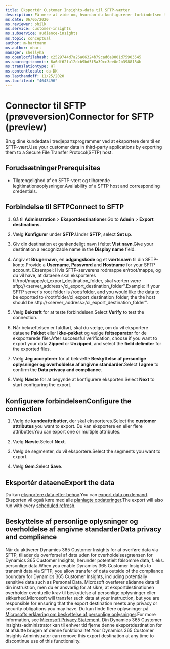 ```yaml
---
title: Eksportér Customer Insights-data til SFTP-værter
description: Få mere at vide om, hvordan du konfigurerer forbindelsen til en SFTP-vært.
ms.date: 06/05/2020
ms.reviewer: philk
ms.service: customer-insights
ms.subservice: audience-insights
ms.topic: conceptual
author: m-hartmann
ms.author: mhart
manager: shellyha
ms.openlocfilehash: c2529744d7a26a06324b79cad6a8001d75903545
ms.sourcegitcommit: 6a6df62fa12dcb9bd5f5a39cc3ee0e2b3988184b
ms.translationtype: HT
ms.contentlocale: da-DK
ms.lasthandoff: 11/25/2020
ms.locfileid: "4643496"
---
```

# <a name="connector-for-sftp-preview"></a><span data-ttu-id="8c511-103">Connector til SFTP (prøveversion)</span><span class="sxs-lookup"><span data-stu-id="8c511-103">Connector for SFTP (preview)</span></span>

<span data-ttu-id="8c511-104">Brug dine kundedata i tredjepartsprogrammer ved at eksportere dem til en SFTP-vært.</span><span class="sxs-lookup"><span data-stu-id="8c511-104">Use your customer data in third-party applications by exporting them to a Secure File Transfer Protocol(SFTP) host.</span></span>

## <a name="prerequisites"></a><span data-ttu-id="8c511-105">Forudsætninger</span><span class="sxs-lookup"><span data-stu-id="8c511-105">Prerequisites</span></span>

- <span data-ttu-id="8c511-106">Tilgængelighed af en SFTP-vært og tilhørende legitimationsoplysninger.</span><span class="sxs-lookup"><span data-stu-id="8c511-106">Availability of a SFTP host and corresponding credentials.</span></span>

## <a name="connect-to-sftp"></a><span data-ttu-id="8c511-107">Forbindelse til SFTP</span><span class="sxs-lookup"><span data-stu-id="8c511-107">Connect to SFTP</span></span>

1. <span data-ttu-id="8c511-108">Gå til **Adminstration** > **Eksportdestinationer**.</span><span class="sxs-lookup"><span data-stu-id="8c511-108">Go to **Admin** > **Export destinations**.</span></span>

1. <span data-ttu-id="8c511-109">Vælg **Konfigurer** under **SFTP**.</span><span class="sxs-lookup"><span data-stu-id="8c511-109">Under **SFTP**, select **Set up**.</span></span>

1. <span data-ttu-id="8c511-110">Giv din destination et genkendeligt navn i feltet **Vist navn**.</span><span class="sxs-lookup"><span data-stu-id="8c511-110">Give your destination a recognizable name in the **Display name** field.</span></span>

1. <span data-ttu-id="8c511-111">Angiv et **Brugernavn**, en **adgangskode** og et **værtsnavn** til din SFTP-konto.</span><span class="sxs-lookup"><span data-stu-id="8c511-111">Provide a **Username**, **Password** and **Hostname** for your SFTP account.</span></span> <span data-ttu-id="8c511-112">Eksempel: Hvis SFTP-serverens rodmappe er/root/mappe, og du vil have, at dataene skal eksporteres til/root/mappe/ci_export_destination_folder, skal værten være sftp://<server_address>/ci_export_destination_folder".</span><span class="sxs-lookup"><span data-stu-id="8c511-112">Example: If your SFTP server's root folder is /root/folder, and you would like the data to be exported to /root/folder/ci_export_destination_folder, the the host should be sftp://<server_address>/ci_export_destination_folder".</span></span>

1. <span data-ttu-id="8c511-113">Vælg **Bekræft** for at teste forbindelsen.</span><span class="sxs-lookup"><span data-stu-id="8c511-113">Select **Verify** to test the connection.</span></span>

1. <span data-ttu-id="8c511-114">Når bekræftelsen er fuldført, skal du vælge, om du vil eksportere dataene **Pakket** eller **Ikke-pakket** og vælge **feltseparator** for de eksporterede filer.</span><span class="sxs-lookup"><span data-stu-id="8c511-114">After successful verification, choose if you want to export your data **Zipped** or **Unzipped**, and select the **field delimiter** for the exported files.</span></span>

1. <span data-ttu-id="8c511-115">Vælg **Jeg accepterer** for at bekræfte **Beskyttelse af personlige oplysninger og overholdelse af angivne standarder**.</span><span class="sxs-lookup"><span data-stu-id="8c511-115">Select **I agree** to confirm the **Data privacy and compliance**.</span></span>

1. <span data-ttu-id="8c511-116">Vælg **Næste** for at begynde at konfigurere eksporten.</span><span class="sxs-lookup"><span data-stu-id="8c511-116">Select **Next** to start configuring the export.</span></span>

## <a name="configure-the-connection"></a><span data-ttu-id="8c511-117">Konfigurere forbindelsen</span><span class="sxs-lookup"><span data-stu-id="8c511-117">Configure the connection</span></span>

1. <span data-ttu-id="8c511-118">Vælg de **kundeattributter**, der skal eksporteres.</span><span class="sxs-lookup"><span data-stu-id="8c511-118">Select the **customer attributes** you want to export.</span></span> <span data-ttu-id="8c511-119">Du kan eksportere en eller flere attributter.</span><span class="sxs-lookup"><span data-stu-id="8c511-119">You can export one or multiple attributes.</span></span>

1. <span data-ttu-id="8c511-120">Vælg **Næste**.</span><span class="sxs-lookup"><span data-stu-id="8c511-120">Select **Next**.</span></span>

1. <span data-ttu-id="8c511-121">Vælg de segmenter, du vil eksportere.</span><span class="sxs-lookup"><span data-stu-id="8c511-121">Select the segments you want to export.</span></span>

1. <span data-ttu-id="8c511-122">Vælg **Gem**.</span><span class="sxs-lookup"><span data-stu-id="8c511-122">Select **Save**.</span></span>

## <a name="export-the-data"></a><span data-ttu-id="8c511-123">Eksportér dataene</span><span class="sxs-lookup"><span data-stu-id="8c511-123">Export the data</span></span>

<span data-ttu-id="8c511-124">Du kan [eksportere data efter behov](export-destinations.md).</span><span class="sxs-lookup"><span data-stu-id="8c511-124">You can [export data on demand](export-destinations.md).</span></span> <span data-ttu-id="8c511-125">Eksporten vil også køre med alle [planlagte opdateringer](system.md#schedule-tab).</span><span class="sxs-lookup"><span data-stu-id="8c511-125">The export will also run with every [scheduled refresh](system.md#schedule-tab).</span></span>

## <a name="data-privacy-and-compliance"></a><span data-ttu-id="8c511-126">Beskyttelse af personlige oplysninger og overholdelse af angivne standarder</span><span class="sxs-lookup"><span data-stu-id="8c511-126">Data privacy and compliance</span></span>

<span data-ttu-id="8c511-127">Når du aktiverer Dynamics 365 Customer Insights for at overføre data via SFTP, tillader du overførsel af data uden for overholdelsesgrænsen for Dynamics 365 Customer Insights, herunder potentielt følsomme data, f. eks. personlige data.</span><span class="sxs-lookup"><span data-stu-id="8c511-127">When you enable Dynamics 365 Customer Insights to transmit data via SFTP, you allow transfer of data outside of the compliance boundary for Dynamics 365 Customer Insights, including potentially sensitive data such as Personal Data.</span></span> <span data-ttu-id="8c511-128">Microsoft overfører sådanne data til din instruktion, men du er ansvarlig for at sikre, at eksportdestinationen overholder eventuelle krav til beskyttelse af personlige oplysninger eller sikkerhed.</span><span class="sxs-lookup"><span data-stu-id="8c511-128">Microsoft will transfer such data at your instruction, but you are responsible for ensuring that the export destination meets any privacy or security obligations you may have.</span></span> <span data-ttu-id="8c511-129">Du kan finde flere oplysninger på [Microsofts erklæring om beskyttelse af personlige oplysninger](https://go.microsoft.com/fwlink/?linkid=396732).</span><span class="sxs-lookup"><span data-stu-id="8c511-129">For more information, see [Microsoft Privacy Statement](https://go.microsoft.com/fwlink/?linkid=396732).</span></span>
<span data-ttu-id="8c511-130">Din Dynamics 365 Customer Insights-administrator kan til enhver tid fjerne denne eksportdestination for at afslutte brugen af denne funktionalitet.</span><span class="sxs-lookup"><span data-stu-id="8c511-130">Your Dynamics 365 Customer Insights Administrator can remove this export destination at any time to discontinue use of this functionality.</span></span>
